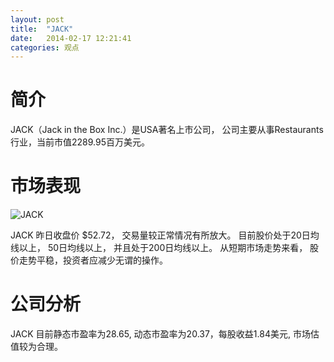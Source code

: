 ```yaml
---
layout: post
title:  "JACK"
date:   2014-02-17 12:21:41
categories: 观点
---
```


# 简介
JACK（Jack in the Box Inc.）是USA著名上市公司，
公司主要从事Restaurants行业，当前市值2289.95百万美元。

# 市场表现

![JACK](http://finviz.com/chart.ashx?t=JACK&ty=c&ta=1&p=d&s=l)

JACK 昨日收盘价 $52.72，
交易量较正常情况有所放大。
目前股价处于20日均线以上，
50日均线以上，
并且处于200日均线以上。
从短期市场走势来看，
股价走势平稳，投资者应减少无谓的操作。

# 公司分析
JACK 目前静态市盈率为28.65, 动态市盈率为20.37，每股收益1.84美元,
市场估值较为合理。
